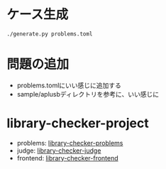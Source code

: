 # ケース生成

```
./generate.py problems.toml
```

# 問題の追加

- problems.tomlにいい感じに追加する
- sample/aplusbディレクトリを参考に、いい感じに

# library-checker-project

- problems: [library-checker-problems](https://github.com/yosupo06/library-checker-problems)
- judge: [library-checker-judge](https://github.com/yosupo06/library-checker-judge)
- frontend: [library-checker-frontend](https://github.com/yosupo06/library-checker-frontend)

